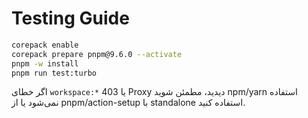 # Testing Guide

```bash
corepack enable
corepack prepare pnpm@9.6.0 --activate
pnpm -w install
pnpm run test:turbo
```

اگر خطای `workspace:*` یا 403 Proxy دیدید، مطمئن شوید npm/yarn استفاده نمی‌شود یا از pnpm/action-setup با standalone استفاده کنید.
